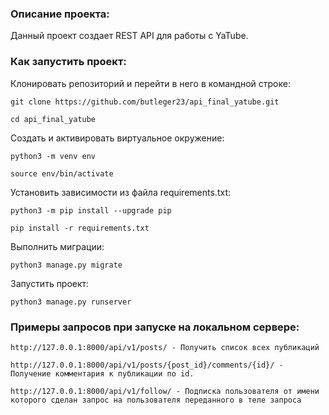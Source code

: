 ### Описание проекта:

Данный проект создает REST API для работы с YaTube.

### Как запустить проект:

Клонировать репозиторий и перейти в него в командной строке:

```
git clone https://github.com/butleger23/api_final_yatube.git
```

```
cd api_final_yatube
```

Cоздать и активировать виртуальное окружение:

```
python3 -m venv env
```

```
source env/bin/activate
```

Установить зависимости из файла requirements.txt:

```
python3 -m pip install --upgrade pip
```

```
pip install -r requirements.txt
```

Выполнить миграции:

```
python3 manage.py migrate
```

Запустить проект:

```
python3 manage.py runserver
```

### Примеры запросов при запуске на локальном сервере:

```
http://127.0.0.1:8000/api/v1/posts/ - Получить список всех публикаций
```
```
http://127.0.0.1:8000/api/v1/posts/{post_id}/comments/{id}/ - Получение комментария к публикации по id.
```
```
http://127.0.0.1:8000/api/v1/follow/ - Подписка пользователя от имени которого сделан запрос на пользователя переданного в теле запроса
```